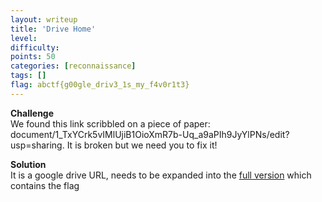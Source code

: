 ```yaml
---
layout: writeup
title: 'Drive Home'
level:
difficulty:
points: 50
categories: [reconnaissance]
tags: []
flag: abctf{g00gle_driv3_1s_my_f4v0r1t3}
---
```

**Challenge**   
We found this link scribbled on a piece of paper:
document/1\_TxYCrk5vIMlUjiB1OioXmR7b-Uq\_a9aPIh9JyYlPNs/edit?usp=sharing.
It is broken but we need you to fix it!

**Solution**   
It is a google drive URL, needs to be expanded into the [full
version][1] which contains the flag



[1]: https://docs.google.com/document/d/1_TxYCrk5vIMlUjiB1OioXmR7b-Uq_a9aPIh9JyYlPNs/edit
